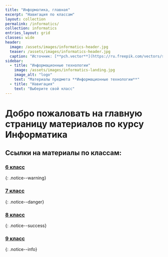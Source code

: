 ```yaml
---
title: "Информатика, главная"
excerpt: "Навигация по классам"
layout: collection
permalink: /informatics/
collection: informatics
entries_layout: grid
classes: wide
header:
  image: /assets/images/informatics-header.jpg
  teaser: /assets/images/informatics-header.jpg
  caption: "Источник: [**pch.vector**](https://ru.freepik.com/vectors/school)"
sidebar:
  - title: "Информационные технологии"
    image: /assets/images/informatics-landing.jpg
    image_alt: "logo"
    text: "Материалы предмета **Информационные технологии**"
  - title: "Навигация"
    text: "Выберите свой класс"
---
```



# Добро пожаловать на главную страницу материалов по курсу **Информатика**

## Ссылки на материалы по классам:

### [6 класс](#)
{: .notice--warning}

### [7 класс](#)
{: .notice--danger}

### [8 класс](#)
{: .notice--success}

### [9  класс](#)
{: .notice--info}